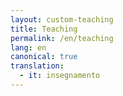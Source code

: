 ```yaml
---
layout: custom-teaching
title: Teaching
permalink: /en/teaching
lang: en
canonical: true
translation: 
  - it: insegnamento
---
```


